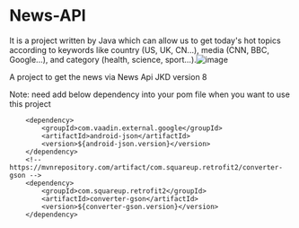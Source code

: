 # News-API
It is a project written by Java which can allow us to get today's hot topics according to keywords like country (US, UK, CN...), media (CNN, BBC, Google...), and category (health, science, sport...).![image](https://github.com/SucreCC/News-API/assets/79621538/e5821379-d2da-4490-b4f3-4b0c2ab396d9)



A project to get the news via News Api
JKD version 8


Note: need add below dependency into your pom file when you want to use this project

        <dependency>
            <groupId>com.vaadin.external.google</groupId>
            <artifactId>android-json</artifactId>
            <version>${android-json.version}</version>
        </dependency>
        <!-- https://mvnrepository.com/artifact/com.squareup.retrofit2/converter-gson -->
        <dependency>
            <groupId>com.squareup.retrofit2</groupId>
            <artifactId>converter-gson</artifactId>
            <version>${converter-gson.version}</version>
        </dependency>
